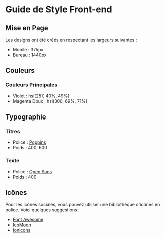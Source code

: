 # Guide de Style Front-end

## Mise en Page

Les designs ont été créés en respectant les largeurs suivantes :

- Mobile : 375px
- Bureau : 1440px

## Couleurs

### Couleurs Principales

- Violet : hsl(257, 40%, 49%)
- Magenta Doux : hsl(300, 69%, 71%)

## Typographie

### Titres

- Police : [Poppins](https://fonts.google.com/specimen/Poppins)
- Poids : 400, 600

### Texte

- Police : [Open Sans](https://fonts.google.com/specimen/Open+Sans)
- Poids : 400

## Icônes

Pour les icônes sociales, vous pouvez utiliser une bibliothèque d'icônes en police. Voici quelques suggestions :

- [Font Awesome](https://fontawesome.com/)
- [IcoMoon](https://icomoon.io/)
- [Ionicons](https://ionicons.com/)
